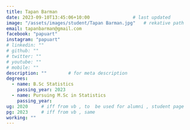 ```yaml
---
title: Tapan Barman                    
date: 2023-09-10T13:45:06+10:00                # last updated
image: "/assets/images/student/Tapan Barman.jpg"   # rekative path 
email: tapanbarman@gmail.com
facebook: "papuart"        
instagram: "papuart"
# linkedin: ""     
# github: ""              
# twitter: ""
# youtube: ""
# mobile: ""    
description: ""        # for meta description
degrees:
  - name: B.Sc Statistics            
    passing_year: 2023
  - name: Pursuing M.Sc in Statistics
    passing_year:  
ug: 2020     # iff from vb , to  be used for alumni , student page
pg: 2023     # iff from vb , same
working: ""
---
```



